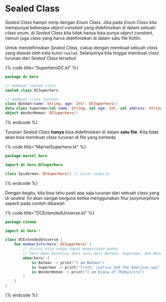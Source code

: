 # Sealed Class

_Sealed Class_ hampir mirip dengan _Enum Class_. Jika pada _Enum Class_ kita mempunyai beberapa _object constant_ yang didefinisikan di dalam sebuah _class enum_, di _Sealed Class_ kita tidak hanya bisa punya _object constant_, namun juga _class_ yang harus didefinisikan di dalam satu file Kotlin.

Untuk mendefinisikan _Sealed Class,_ cukup dengan membuat sebuah _class_ yang diawali oleh kata kunci `sealed`. Selanjutnya kita tinggal membuat _class_ turunan dari _Sealed Class_ tersebut

{% code title="SuperheroDC.kt" %}
```kotlin
package dc.hero

// membuat sealed class
sealed class DCSuperhero

// membuat class turunan
class Batman(name: String, age: Int): DCSuperhero()
data class Superman(val name: String, val age: Int, val address: String, val city: String): DCSuperhero()
object WonderWoman: DCSuperhero()
```
{% endcode %}

Turunan _Sealed Class_ **hanya** bisa didefinisikan di dalam **satu file**. Kita tidak akan bisa membuat _class_ turunan di file yang berbeda

{% code title="MarvelSuperhero.kt" %}
```kotlin
package marvel.hero

import dc.hero.DCSuperhero

class Spiderman: DCSuperhero() // error compile
```
{% endcode %}

Dengan begitu, kita bisa tahu pasti apa saja turunan dari sebuah _class_ yang di-_sealed_. Ini akan sangat berguna ketika menggunakan fitur _polymorphism_ seperti pada contoh dibawah

{% code title="DCExtendedUniverse.kt" %}
```kotlin
package cinema

import dc.hero.*

class DCExtendedUniverse {
    fun memberInfo(hero: DCSuperhero) {
        // disini kita sudah dapat memastikan bahwa
        // hero akan bernilai dari satu dari Batman, Superman, dan Wonderwoman
        when(hero) {
            is Batman -> print("I am Batman")
            is Superman -> print("Truth, justice and the American way")
            is WonderWoman -> print("I am Diana of Themyscira")
        }
    }
}
```
{% endcode %}



